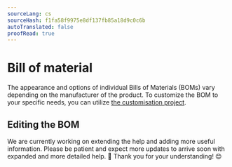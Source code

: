 ```yaml
---
sourceLang: cs
sourceHash: f1fa58f9975e8df137fb85a18d9c0c6b
autoTranslated: false
proofRead: true
---
```


# Bill of material

The appearance and options of individual Bills of Materials (BOMs) vary depending on the manufacturer of the product. To customize the BOM to your specific needs, you can utilize [the customisation project](customisationProject.md).

## Editing the BOM

We are currently working on extending the help and adding more useful information. Please be patient and expect more updates to arrive soon with expanded and more detailed help. 🚀 Thank you for your understanding! 😊